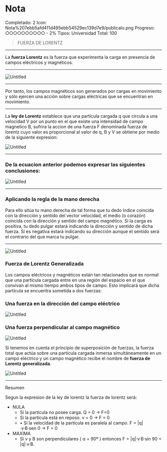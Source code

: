# Nota

Completado: 2
Icon: Nota%207ebb5afd411d495ebb54529ec139d7e9/publicalo.png
Progreso: ○○○○○○○○○○ - 2%
Tipos: Universidad
Total: 100

> FUERZA DE LORENTZ
> 

---

La **fuerza Lorentz** es la fuerza que experimenta la carga en presencia de campos eléctricos y magnéticos. 

---

![Untitled](Nota%207ebb5afd411d495ebb54529ec139d7e9/Untitled.png)

---

Por tanto, los campos magnéticos son generados por cargas en movimiento y sólo ejercen una acción sobre cargas eléctricas que se encuentran en movimiento.

---

La **ley de Lorentz** establece que una partícula cargada q que circula a una velocidad V por un punto en el que existe una intensidad de campo magnetico B, sufrira la accion de una fuerza F denominada fuerza de lorentz cuyo valor es proporcional al valor de q, B y V se obtiene por medio de la siguiente expresion: 

![Untitled](Nota%207ebb5afd411d495ebb54529ec139d7e9/Untitled%201.png)

---

### De la ecuacion anterior podemos expresar las siguientes conclusiones:

![Untitled](Nota%207ebb5afd411d495ebb54529ec139d7e9/Untitled%202.png)

---

### Aplicando la regla de la mano derecha

Para ello sitúa tu mano derecha de tal forma que tu dedo índice coincida con la dirección y sentido del vector velocidad, el medio (o corazón) coincida con la dirección y sentido del campo magnético. Si la carga es positiva, tu dedo pulgar estará indicando la dirección y sentido de dicha fuerza. Si es negativa estará indicando su dirección aunque el sentido será el contrario del que marca tu pulgar.

---

![Untitled](Nota%207ebb5afd411d495ebb54529ec139d7e9/Untitled%203.png)

### ****Fuerza de Lorentz Generalizada****

Los campos eléctricos y magnéticos están tan relacionados que es normal que una partícula cargada entre en una región del espacio en el que convivan al mismo tiempo ambos tipos de campo. Esto implicará que dicha partícula se encuentra sometida a dos fuerzas:

### Una fuerza en la dirección del campo eléctrico

![Untitled](Nota%207ebb5afd411d495ebb54529ec139d7e9/Untitled%204.png)

### Una fuerza perpendicular al campo magnético

![Untitled](Nota%207ebb5afd411d495ebb54529ec139d7e9/Untitled%205.png)

Si tenemos en cuenta el principio de superposición de fuerzas, la fuerza total que actúa sobre una partícula cargada inmersa simultáneamente en un campo eléctrico y un campo magnético recibe el nombre de **fuerza de Lorentz generalizada**.

![Untitled](Nota%207ebb5afd411d495ebb54529ec139d7e9/Untitled%206.png)

---

Resumen

Segun la expresion de la ley de lorentz la fuerza de lorentz será:

- NULA
    - Si la particula no posee carga. Q = 0 → F=0
    - Si la partícula está en reposo. v = 0 → F = 0
    - • Si la velocidad de la partícula es paralela al campo. F = |q|·v·B·sen 0 → F = 0
- MAXIMA
    - Si v y B son perpendiculares ( α = 90º ) entonces F = |q|·v·B·sin 90 = |q|·v·B.